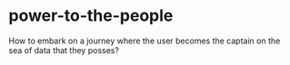 # power-to-the-people
How to embark on a journey where the user becomes the captain on the sea of data that they posses?
